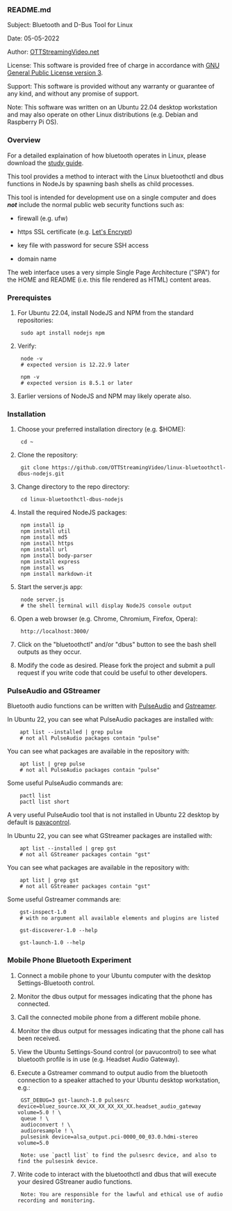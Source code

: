 ### README.md

Subject:	Bluetooth and D-Bus Tool for Linux

Date:			05-05-2022

Author:		[OTTStreamingVideo.net](https://OTTStreamingVideo.net)

License:	This software is provided free of charge in accordance with [GNU General Public License version 3](https://opensource.org/licenses/GPL-3.0).

Support:	This software is provided without any warranty or guarantee of any kind, and without any promise of support.

Note:			This software was written on an Ubuntu 22.04 desktop workstation and may also operate on other Linux distributions (e.g. Debian and Raspberry Pi OS).

### Overview

For a detailed explaination of how bluetooth operates in Linux, please download the [study guide](https://www.bluetooth.com/bluetooth-resources/bluetooth-for-linux/).

This tool provides a method to interact with the Linux bluetoothctl and dbus functions in NodeJs by spawning bash shells as child processes.

This tool is intended for development use on a single computer and does ***not*** include the normal public web security functions such as:

- firewall (e.g. ufw)

- https SSL certificate (e.g. [Let's Encrypt](https://letsencrypt.org))

- key file with password for secure SSH access

- domain name

The web interface uses a very simple Single Page Architecture ("SPA") for the HOME and README (i.e. this file rendered as HTML) content areas.

### Prerequistes

1. For Ubuntu 22.04, install NodeJS and NPM from the standard repositories:

		sudo apt install nodejs npm

2. Verify:

		node -v
		# expected version is 12.22.9 later

		npm -v
		# expected version is 8.5.1 or later


3. Earlier versions of NodeJS and NPM may likely operate also.


### Installation

1. Choose your preferred installation directory (e.g. $HOME):

		cd ~

2. Clone the repository:

		git clone https://github.com/OTTStreamingVideo/linux-bluetoothctl-dbus-nodejs.git

3. Change directory to the repo directory:

		cd linux-bluetoothctl-dbus-nodejs

4. Install the required NodeJS packages:

		npm install ip
		npm install util
		npm install md5
		npm install https
		npm install url
		npm install body-parser
		npm install express
		npm install ws
		npm install markdown-it

5. Start the server.js app:

		node server.js
		# the shell terminal will display NodeJS console output

6. Open a web browser (e.g. Chrome, Chromium, Firefox, Opera):

		http://localhost:3000/

7. Click on the "bluetoothctl" and/or "dbus" button to see the bash shell outputs as they occur.

8. Modify the code as desired. Please fork the project and submit a pull request if you write code that could be useful to other developers.

### PulseAudio and GStreamer

Bluetooth audio functions can be written with [PulseAudio](https://www.freedesktop.org/wiki/Software/PulseAudio/) and [Gstreamer](https://gstreamer.freedesktop.org).

In Ubuntu 22, you can see what PulseAudio packages are installed with:

		apt list --installed | grep pulse 
		# not all PulseAudio packages contain "pulse"
		
You can see what packages are available in the repository with:

		apt list | grep pulse
		# not all PulseAudio packages contain "pulse"

Some useful PulseAudio commands are:

		pactl list
		pactl list short

A very useful PulseAudio tool that is not installed in Ubuntu 22 desktop by default is [pavacontrol](https://freedesktop.org/software/pulseaudio/pavucontrol/).

In Ubuntu 22, you can see what GStreamer packages are installed with:

		apt list --installed | grep gst
		# not all GStreamer packages contain "gst"
		
You can see what packages are available in the repository with:

		apt list | grep gst
		# not all GStreamer packages contain "gst"

Some useful Gstreamer commands are:

		gst-inspect-1.0
		# with no argument all available elements and plugins are listed
		
		gst-discoverer-1.0 --help
		
		gst-launch-1.0 --help
		
### Mobile Phone Bluetooth Experiment

1. Connect a mobile phone to your Ubuntu computer with the desktop Settings-Bluetooth control.

2. Monitor the dbus output for messages indicating that the phone has connected.

3. Call the connected mobile phone from a different mobile phone.

4. Monitor the dbus output for messages indicating that the phone call has been received.

5. View the Ubuntu Settings-Sound control (or pavucontrol) to see what bluetooth profile is in use (e.g. Headset Audio Gateway).

6. Execute a Gstreamer command to output audio from the bluetooth connection to a speaker attached to your Ubuntu desktop workstation, e.g.:

		GST_DEBUG=3 gst-launch-1.0 pulsesrc device=bluez_source.XX_XX_XX_XX_XX_XX.headset_audio_gateway volume=5.0 ! \
		queue ! \
		audioconvert ! \
		audioresample ! \
		pulsesink device=alsa_output.pci-0000_00_03.0.hdmi-stereo volume=5.0

		Note: use `pactl list` to find the pulsesrc device, and also to find the pulsesink device.

7. Write code to interact with the bluetoothctl and dbus that will execute your desired GStreaner audio functions.

		Note: You are responsible for the lawful and ethical use of audio recording and monitoring.
